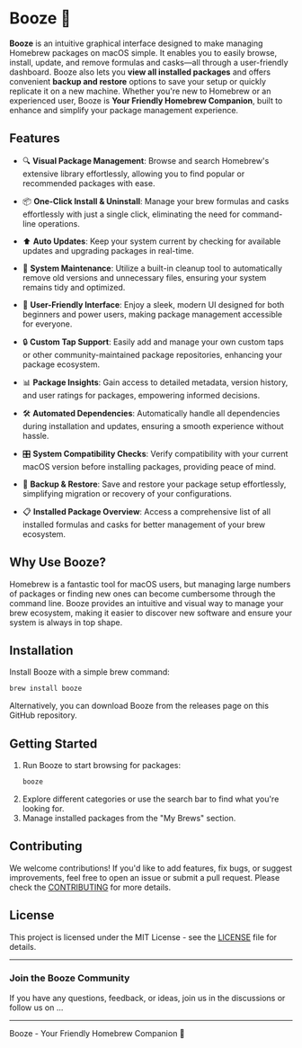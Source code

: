 # Booze 🍻

**Booze** is an intuitive graphical interface designed to make managing Homebrew packages on macOS simple. It enables you to easily browse, install, update, and remove formulas and casks—all through a user-friendly dashboard. Booze also lets you **view all installed packages** and offers convenient **backup and restore** options to save your setup or quickly replicate it on a new machine. Whether you're new to Homebrew or an experienced user, Booze is **Your Friendly Homebrew Companion**, built to enhance and simplify your package management experience.

## Features

- 🔍 **Visual Package Management**: Browse and search Homebrew's extensive library effortlessly, allowing you to find popular or recommended packages with ease.

- 📦 **One-Click Install & Uninstall**: Manage your brew formulas and casks effortlessly with just a single click, eliminating the need for command-line operations.

- ⬆️ **Auto Updates**: Keep your system current by checking for available updates and upgrading packages in real-time.

- 🧹 **System Maintenance**: Utilize a built-in cleanup tool to automatically remove old versions and unnecessary files, ensuring your system remains tidy and optimized.

- 🎨 **User-Friendly Interface**: Enjoy a sleek, modern UI designed for both beginners and power users, making package management accessible for everyone.

- 🔒 **Custom Tap Support**: Easily add and manage your own custom taps or other community-maintained package repositories, enhancing your package ecosystem.

- 📊 **Package Insights**: Gain access to detailed metadata, version history, and user ratings for packages, empowering informed decisions.

- 🛠️ **Automated Dependencies**: Automatically handle all dependencies during installation and updates, ensuring a smooth experience without hassle.

- 🎛️ **System Compatibility Checks**: Verify compatibility with your current macOS version before installing packages, providing peace of mind.

- 🔄 **Backup & Restore**: Save and restore your package setup effortlessly, simplifying migration or recovery of your configurations.

- 📋 **Installed Package Overview**: Access a comprehensive list of all installed formulas and casks for better management of your brew ecosystem.

## Why Use Booze?
Homebrew is a fantastic tool for macOS users, but managing large numbers of packages or finding new ones can become cumbersome through the command line. Booze provides an intuitive and visual way to manage your brew ecosystem, making it easier to discover new software and ensure your system is always in top shape.

## Installation

Install Booze with a simple brew command:
```bash
brew install booze
```

Alternatively, you can download Booze from the releases page on this GitHub repository.

## Getting Started

1. Run Booze to start browsing for packages:
   ```bash
   booze
   ```
2. Explore different categories or use the search bar to find what you're looking for.
3. Manage installed packages from the "My Brews" section.

## Contributing

We welcome contributions! If you'd like to add features, fix bugs, or suggest improvements, feel free to open an issue or submit a pull request. Please check the [CONTRIBUTING](CONTRIBUTING.md) for more details.

## License
This project is licensed under the MIT License - see the [LICENSE](LICENSE) file for details.

---

### Join the Booze Community
If you have any questions, feedback, or ideas, join us in the discussions or follow us on ...

---

Booze - Your Friendly Homebrew Companion 🍻
